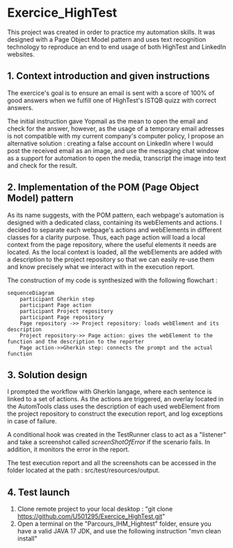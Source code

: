 # Exercice_HighTest

This project was created in order to practice my automation skills.
It was designed with a Page Object Model pattern and uses text recognition technology to reproduce
an end to end usage of both HighTest and LinkedIn websites.

## 1. Context introduction and given instructions

The exercice's goal is to ensure an email is sent with a score of 100% of good answers when we fulfill one of HighTest's
ISTQB quizz with correct answers.

The initial instruction gave Yopmail as the mean to open the email and
check for the answer, however, as the usage of a temporary email adresses
is not compatible with my current company's computer policy, I propose an
alternative solution : creating a false account on LinkedIn where I would post
the received email as an image, and use the messaging chat window as a support for automation
to open the media, transcript the image into text and check for the result.

## 2. Implementation of the POM (Page Object Model) pattern

As its name suggests, with the POM pattern, each webpage's automation is designed
with a dedicated class, containing its webElements and actions. I decided to
separate each webpage's actions and webElements in different classes
for a clarity purpose. Thus, each page action will load a local context
from the page repository, where the useful elements it needs are located.
As the local context is loaded, all the webElements are added with a
description to the project repository so that we can easily re-use them and
know precisely what we interact with in the execution report.

The construction of my code is synthesized with the following flowchart :

```mermaid
sequenceDiagram
    participant Gherkin step
    participant Page action
    participant Project repository
    participant Page repository
    Page repository ->> Project repository: loads webElement and its description
    Project repository->> Page action: gives the webElement to the function and the description to the reporter
    Page action->>Gherkin step: connects the prompt and the actual function
```

## 3. Solution design

I prompted the workflow with Gherkin langage, where each sentence is linked to a set of actions.
As the actions are triggered, an overlay located in the AutomTools class uses the description of
each used webElement from the project repository to construct the execution report,
and log exceptions in case of failure.

A conditional hook was created in the TestRunner class to act as a "listener"
and take a screenshot called _screenShotOfError_ if the scenario fails. In addition, it monitors the error in the
report.

The test execution report and all the screenshots can be accessed in the folder
located at the path : src/test/resources/output.

## 4. Test launch

1. Clone remote project to your local desktop : "git clone https://github.com/U501295/Exercice_HighTest.git"
2. Open a terminal on the "Parcours_IHM_Hightest" folder, ensure you have a valid JAVA 17 JDK, and use the following
   instruction "mvn clean install"
